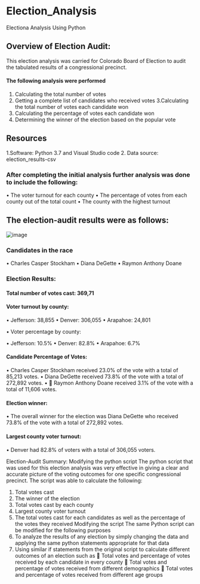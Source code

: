 # Election_Analysis
Electiona Analysis Using Python

## Overview of Election Audit:

This election analysis was carried for Colorado Board of Election to audit the tabulated results of a congressional precinct. 
#### The following analysis were performed 

1. Calculating the total number of votes
2. Getting a complete list of candidates who received votes
3.Calculating the total number of votes each candidate won 
4. Calculating the percentage of votes each candidate won
5. Determining the winner of the election based on the popular vote

## Resources
1.Software: Python 3.7 and Visual Studio code
2. Data source: election_results-csv

### After completing the initial analysis further analysis was done to include the following:

•	The voter turnout for each county
•	The percentage of votes from each county out of the total count
•	The county with the highest turnout

## The election-audit results were as follows: 

![image](https://user-images.githubusercontent.com/90416094/139476450-abca0246-408b-4b70-a592-d318aed750d4.png)


### Candidates in the race
•	Charles Casper Stockham
•	Diana DeGette
•	Raymon Anthony Doane

### Election Results:

#### Total number of votes cast: 369,71

#### Voter turnout by county:
•	Jefferson: 38,855
•	Denver: 306,055
•	Arapahoe: 24,801

•	Voter percentage by county:

•	Jefferson:  10.5% 
•		Denver:  82.8% 
•		Arapahoe:  6.7% 

#### Candidate Percentage of Votes: 

•	Charles Casper Stockham received 23.0% of the vote with a total of 85,213 votes.
•	Diana DeGette received 73.8% of the vote with a total of 272,892 votes.
•		Raymon Anthony Doane received 3.1% of the vote with a total of 11,606 votes.

#### Election winner:

•	The overall winner for the election was Diana DeGette who received 73.8% of the vote with a total of 272,892 votes.
#### Largest county voter turnout:
•	Denver had 82.8% of voters with a total of 306,055 voters.


Election-Audit Summary: 
Modifying the python script
The python script that was used for this election analysis was very effective in giving a clear and accurate picture of the voting outcomes for one specific congressional precinct. The script was able to calculate the following:
1.	Total votes cast
2.	The winner of the election
3.	Total votes cast by each county
4.	Largest county voter turnout
5.	The total votes cast for each candidates as well as the percentage of the votes they received
Modifying the script
The same Python script can be modified for the following purposes
1.	To analyze the results of any election by simply changing the data and applying the same python statements appropriate for that data
2.	Using similar if statements from the original script to calculate different outcomes of an election such as
	Total votes and percentage of votes received by each candidate in every county
	Total votes and percentage of votes received from different demographics
	Total votes and percentage of votes received from different age groups

